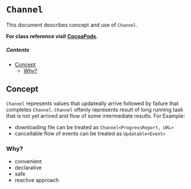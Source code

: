 # `Channel`
This document describes concept and use of `Channel`.

**For class reference visit [CocoaPods](http://cocoadocs.org/docsets/AsyncNinja/1.0.0/Classes/Channel.html).**

##### Contents
* [Concept](#concept)
	* [Why?](#why)

## Concept
`Channel` represents values that updateally arrive followed by failure that completes `Channel`. `Channel` oftenly represents result of long running task that is not yet arrived and flow of some intermediate results. For Example:

* downloading file can be treated as `Channel<ProgressReport, URL>`
* cancellable flow of events can be treated as `Updatable<Event>`

### Why?
* convenient
* declarative
* safe
* reactive approach
